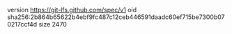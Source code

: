 version https://git-lfs.github.com/spec/v1
oid sha256:2b864b65622b4ebf9fc487c12ceb446591daadc60ef715be7300b070217ccf4d
size 2470
